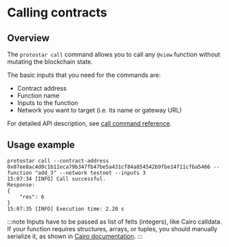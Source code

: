 # Calling contracts

## Overview

The `protostar call` command allows you to call any `@view` function without mutating the blockchain
state.  

The basic inputs that you need for the commands are:

- Contract address
- Function name
- Inputs to the function
- Network you want to target (i.e. its name or gateway URL)

For detailed API description, see [call command reference](../../cli-reference.md#call).

## Usage example

```shell 
protostar call --contract-address 0x07ee8ac4d0c1b11eca79b347fb47be5a431cf84a854542b9fbe14f11cfba5466 --function "add_3" --network testnet --inputs 3
15:07:34 [INFO] Call successful.
Response:
{
    "res": 6
}
15:07:35 [INFO] Execution time: 2.20 s
```

:::note
Inputs have to be passed as list of felts (integers), like Cairo calldata.
If your function requires structures, arrays, or tuples, you should manually serialize it, as
shown in [Cairo documentation](https://www.cairo-lang.org/docs/hello_starknet/more_features.html#array-arguments-in-calldata).
:::
